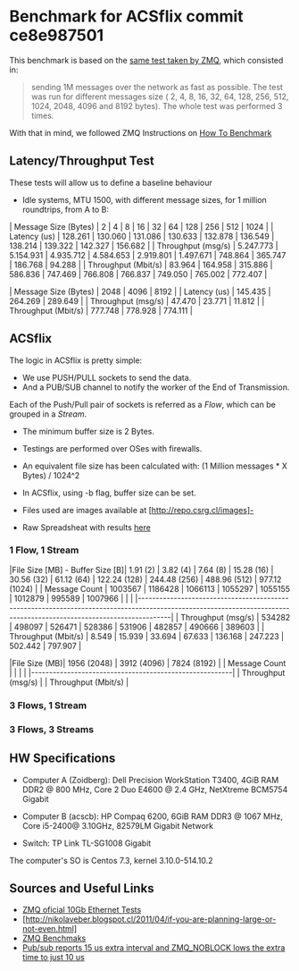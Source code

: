 # Benchmark for ACSflix commit ce8e987501

This benchmark is based on the [same test taken by ZMQ](http://zeromq.org/results:10gbe-tests), which consisted in:

> sending 1M messages over the network as fast as possible. The test was run for different messages size ( 2, 4, 8, 16, 32, 64, 128, 256, 512, 1024, 2048, 4096 and 8192 bytes). The whole test was performed 3 times.

With that in mind, we followed ZMQ Instructions on [How To Benchmark](http://zeromq.org/results:perf-howto)

## Latency/Throughput Test

These tests will allow us to define a baseline behaviour

 - Idle systems, MTU 1500, with different message sizes, for 1 million roundtrips, from A to B: 

| Message Size (Bytes) | 2         | 4         | 8         | 16        | 32        | 64        | 128      | 256      | 512      | 1024    |
|  Latency  (us)       | 128.261   | 130.060   | 131.086   | 130.633   | 132.878   | 136.549   | 138.214  | 139.322  | 142.327  | 156.682 |
|  Throughput (msg/s)  | 5.247.773 | 5.154.931 | 4.935.712 | 4.584.653 | 2.919.801 | 1.497.671 | 748.864  | 365.747  | 186.768  | 94.288  |
|  Throughput (Mbit/s) | 83.964    | 164.958   | 315.886   | 586.836   | 747.469   | 766.808   | 766.837  | 749.050  | 765.002  | 772.407 |

| Message Size (Bytes) | 2048    | 4096    | 8192    |
|  Latency  (us)       | 145.435 | 264.269 | 289.649 |
|  Throughput (msg/s)  | 47.470  | 23.771  | 11.812  |
|  Throughput (Mbit/s) | 777.748 | 778.928 | 774.111 |

## ACSflix

The logic in ACSflix is pretty simple:
 * We use PUSH/PULL sockets to send the data.
 * And a PUB/SUB channel to notify the worker of the End of Transmission.

Each of the Push/Pull pair of sockets is referred as a _Flow_, which can be grouped in a _Stream_.

 - The minimum buffer size is 2 Bytes. 
 - Testings are performed over OSes with firewalls.
 - An equivalent file size has been calculated with: (1 Million messages * X Bytes) / 1024^2
 - In ACSflix, using -b flag, buffer size can be set.
 - Files used are images available at [http://repo.csrg.cl/images]-

 - Raw Spreadsheat with results [here](https://docs.google.com/spreadsheets/d/1Cc6lL09_GAdZqS7Cgd2qobvoYTfTsW_EFV5t3pR1eSc/edit?usp=sharing)

### 1 Flow, 1 Stream

|File Size [MB] - Buffer Size [B]| 1.91 (2) | 3.82 (4) | 7.64 (8) | 15.28 (16) | 30.56 (32) | 61.12 (64) | 122.24 (128) | 244.48 (256) | 488.96 (512) | 977.12 (1024) |
| Message Count | 1003567 | 1186428 | 1066113 | 1055297 | 1055155 | 1012879 | 995589 | 1007966 | | |
|---------------------------------------------------------------------------------------------------------------------------------------------------------------------|
|  Throughput (msg/s)  | 534282 | 498097 | 526471 | 528386 | 531906 | 482857 | 490666 | 389603 | 
|  Throughput (Mbit/s) | 8.549 | 15.939 | 33.694 | 67.633 | 136.168 | 247.223 | 502.442 | 797.907 |

|File Size (MB)| 1956 (2048) | 3912 (4096) | 7824 (8192) |
| Message Count | | | |
|--------------------------------------------------------|
|  Throughput (msg/s)  |
|  Throughput (Mbit/s) |

### 3 Flows, 1 Stream



### 3 Flows, 3 Streams



## HW Specifications
 * Computer A (Zoidberg): Dell Precision WorkStation T3400, 4GiB RAM DDR2 @ 800 MHz, Core 2 Duo E4600 @ 2.4 GHz, NetXtreme BCM5754 Gigabit

 * Computer B (acscb): HP Compaq 6200, 6GiB RAM DDR3 @ 1067 MHz, Core i5-2400@ 3.10GHz, 82579LM Gigabit Network

 * Switch: TP Link TL-SG1008 Gigabit

The computer's SO is Centos 7.3, kernel 3.10.0-514.10.2

## Sources and Useful Links
 - [ZMQ oficial 10Gb Ethernet Tests](http://zeromq.org/results:10gbe-tests)
 - [http://nikolaveber.blogspot.cl/2011/04/if-you-are-planning-large-or-not-even.html]
 - [ZMQ Benchmaks](http://zeromq.org/area:results)
 - [Pub/sub reports 15 us extra interval and ZMQ_NOBLOCK lows the extra time to just 10 us](http://stackoverflow.com/questions/30660627/zeromq-performance-test-whats-the-accurate-latency)
